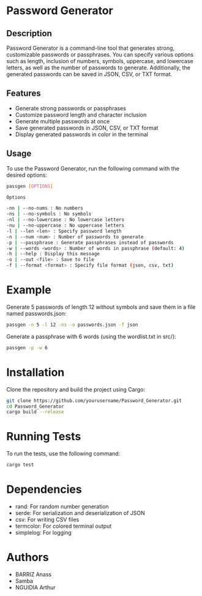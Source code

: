 # Password Generator

## Description

Password Generator is a command-line tool that generates strong, customizable passwords or passphrases. You can specify various options such as length, inclusion of numbers, symbols, uppercase, and lowercase letters, as well as the number of passwords to generate. Additionally, the generated passwords can be saved in JSON, CSV, or TXT format.

## Features

- Generate strong passwords or passphrases
- Customize password length and character inclusion
- Generate multiple passwords at once
- Save generated passwords in JSON, CSV, or TXT format
- Display generated passwords in color in the terminal

## Usage

To use the Password Generator, run the following command with the desired options:

```sh
passgen [OPTIONS]

Options

-nn | --no-nums : No numbers
-ns | --no-symbols : No symbols
-nl | --no-lowercase : No lowercase letters
-nu | --no-uppercase : No uppercase letters
-l | --len <len> : Specify password length
-n | --num <num> : Number of passwords to generate
-p | --passphrase : Generate passphrases instead of passwords
-w | --words <words> : Number of words in passphrase (default: 4)
-h | --help : Display this message
-o | --out <file> : Save to file
-f | --format <format> : Specify file format (json, csv, txt)
```

# Example

Generate 5 passwords of length 12 without symbols and save them in a file named passwords.json:

```sh
passgen -n 5 -l 12 -ns -o passwords.json -f json
```

Generate a passphrase with 6 words (using the wordlist.txt in src/):

```sh
passgen -p -w 6
```

# Installation

Clone the repository and build the project using Cargo:

```sh
git clone https://github.com/yourusername/Password_Generator.git
cd Password_Generator
cargo build --release
```

# Running Tests

To run the tests, use the following command:

```sh
cargo test
```

# Dependencies

- rand: For random number generation
- serde: For serialization and deserialization of JSON
- csv: For writing CSV files
- termcolor: For colored terminal output
- simplelog: For logging

# Authors

- BARRIZ Anass
- Samba
- NGUIDIA Arthur

